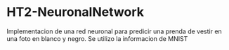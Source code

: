 # HT2-NeuronalNetwork
Implementacion de una red neuronal para predicir una prenda de vestir en una foto en blanco y negro. Se utilizo la informacion de MNIST

